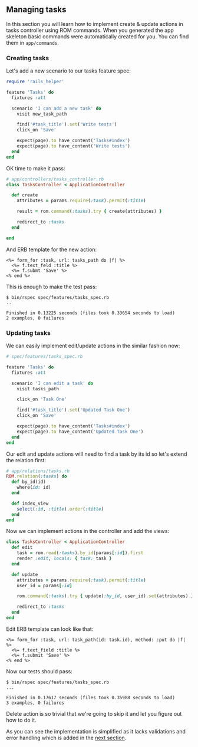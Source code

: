 ## Managing tasks

In this section you will learn how to implement create & update actions in
tasks controller using ROM commands. When you generated the app skeleton basic
commands were automatically created for you. You can find them in `app/commands`.

### Creating tasks

Let's add a new scenario to our tasks feature spec:

``` ruby
require 'rails_helper'

feature 'Tasks' do
  fixtures :all

  scenario 'I can add a new task' do
    visit new_task_path

    find('#task_title').set('Write tests')
    click_on 'Save'

    expect(page).to have_content('Tasks#index')
    expect(page).to have_content('Write tests')
  end
end
```

OK time to make it pass:

``` ruby
# app/controllers/tasks_controller.rb
class TasksController < ApplicationController

  def create
    attributes = params.require(:task).permit(:title)

    result = rom.command(:tasks).try { create(attributes) }

    redirect_to :tasks
  end

end
```

And ERB template for the new action:

``` erb
<%= form_for :task, url: tasks_path do |f| %>
  <%= f.text_feld :title %>
  <%= f.submt 'Save' %>
<% end %>
```

This is enough to make the test pass:

```
$ bin/rspec spec/features/tasks_spec.rb
..

Finished in 0.13225 seconds (files took 0.33654 seconds to load)
2 examples, 0 failures
```

### Updating tasks

We can easily implement edit/update actions in the similar fashion now:

``` ruby
# spec/features/tasks_spec.rb

feature 'Tasks' do
  fixtures :all

  scenario 'I can edit a task' do
    visit tasks_path

    click_on 'Task One'

    find('#task_title').set('Updated Task One')
    click_on 'Save'

    expect(page).to have_content('Tasks#index')
    expect(page).to have_content('Updated Task One')
  end
end
```

Our edit and update actions will need to find a task by its id so let's extend
the relation first:

``` ruby
# app/relations/tasks.rb
ROM.relation(:tasks) do
  def by_id(id)
    where(id: id)
  end

  def index_view
    select(:id, :title).order(:title)
  end
end
```

Now we can implement actions in the controller and add the views:

``` ruby
class TasksController < ApplicationController
  def edit
    task = rom.read(:tasks).by_id(params[:id]).first
    render :edit, locals: { task: task }
  end

  def update
    attributes = params.require(:task).permit(:title)
    user_id = params[:id]

    rom.command(:tasks).try { update(:by_id, user_id).set(attributes) }

    redirect_to :tasks
  end
end
```

Edit ERB template can look like that:

``` erb
<%= form_for :task, url: task_path(id: task.id), method: :put do |f| %>
  <%= f.text_field :title %>
  <%= f.submit 'Save' %>
<% end %>
```

Now our tests should pass:

```
$ bin/rspec spec/features/tasks_spec.rb
...

Finished in 0.17617 seconds (files took 0.35988 seconds to load)
3 examples, 0 failures
```

Delete action is so trivial that we're going to skip it and let you figure out
how to do it.

As you can see the implementation is simplified as it lacks validations and
error handling which is added in the [next section](/tutorials/rails/validations).
